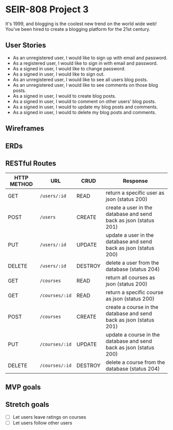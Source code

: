 # SEIR-808 Project 3

It's 1999, and blogging is the coolest new trend on the world wide web! You've been hired to create a blogging platform for the 21st century.

## User Stories

* As an unregistered user, I would like to sign up with email and password.
* As a registered user, I would like to sign in with email and password.
* As a signed in user, I would like to change password.
* As a signed in user, I would like to sign out.
* As an unregistered user, I would like to see all users blog posts.
* As an unregistered user, I would like to see comments on those blog posts.
* As a signed in user, I would to create blog posts.
* As a signed in user, I would to comment on other users' blog posts.
* As a signed in user, I would to update my blog posts and comments.
* As a signed in user, I would to delete my blog posts and comments.

## Wireframes

<!-- Wireframes here -->

## ERDs

<!-- ERDs here -->

## RESTful Routes

| HTTP METHOD | URL              | CRUD    | Response                              |
| ----------- | ---------------- | ------- | ------------------------------------- |
| GET | `/users/:id` | READ | return a specific user as json (status 200) |
| POST | `/users` | CREATE | create a user in the database and send back as json (status 201) |
| PUT | `/users/:id` | UPDATE | update a user in the database and send back as json (status 200) |
| DELETE | `/users/:id` | DESTROY | delete a user from the database (status 204) |
| GET | `/courses` | READ | return all courses as json (status 200) |
| GET | `/courses/:id` | READ | return a specific course as json (status 200) |
| POST | `/courses` | CREATE | create a course in the database and send back as json (status 201) |
| PUT | `/courses/:id` | UPDATE | update a course in the database and send back as json (status 200) |
| DELETE | `/courses/:id` | DESTROY | delete a course from the database (status 204) |

## MVP goals

<!-- MVP goals here -->

## Stretch goals

* [ ] Let users leave ratings on courses
* [ ] Let users follow other users

